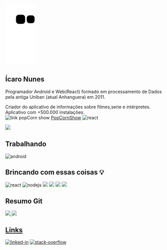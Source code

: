  ![Snake animation](https://github.com/joaotuliojt/joaotuliojt/blob/output/github-contribution-grid-snake.svg)

## Ícaro Nunes

Programador Android e Web(React) formado em processamento de Dados pela antiga Uniban (atual Anhanguera) em 2011.

Criador do aplicativo de informações sobre filmes,serie e intérpretes. Aplicativo com +500.000 instalações.
<br><img alt="link popCorn show" src="https://firebasestorage.googleapis.com/v0/b/livro-android-1327.appspot.com/o/ic_launcher.png?alt=media&token=46723f6c-331e-4ae9-a5c2-1b930d42aca7" width="24px" height="24px" />
<a href="https://play.google.com/store/apps/details?id=br.com.icaro.filme&hl=pt-BR" target="_blank">PopCornShow</a>
<img alt="react" src="https://firebasestorage.googleapis.com/v0/b/livro-android-1327.appspot.com/o/ic_launcher.png?alt=media&token=46723f6c-331e-4ae9-a5c2-1b930d42aca7" width="24px" height="24px" />
</p>
<img src="https://img.shields.io:/github/last-commit/icaronunes/popcornshow">

<br>

## Trabalhando 
<img alt="android" src="https://img.shields.io/badge/Android-3DDC84?logo=android&logoColor=white&style=for-the-badge" />

## Brincando com essas coisas 💡
<div>
<img alt="react" src="https://img.shields.io/badge/react%20-%2320232a.svg?&style=for-the-badge&logo=react&logoColor=%2361DAFB" />
<img alt="nodejs" src="https://img.shields.io/badge/node.js%20-%2343853D.svg?&style=for-the-badge&logo=node.js&logoColor=white" />
<img src=https://img.shields.io/badge/JavaScript-F7DF1E?style=for-the-badge&logo=javascript&logoColor=black />
<img src=https://img.shields.io/badge/TypeScript-007ACC?style=for-the-badge&logo=typescript&logoColor=white />
<img src=https://img.shields.io/badge/React_Native-61dafb?style=for-the-badge&logo=react&logoColor=333333 />
<img src=https://img.shields.io/badge/next.js-000000?style=for-the-badge&logo=next.js&logoColor=white />
</div>

## Resumo Git
<div>
  <a href="https://github.com/icaronunes">
  <img height="180em" src="https://github-readme-stats.vercel.app/api?username=icaronunes&show_icons=true&theme=tokyonight&include_all_commits=true&count_private=true"/>
  <img height="180em" src="https://github-readme-stats.vercel.app/api/top-langs/?username=icaronunes&layout=compact&langs_count=7&theme=tokyonight"/>
</div>


## Links
[<img alt="linked-in"
    src="https://img.shields.io/badge/linkedin-%230077B5.svg?&style=for-the-badge&logo=linkedin&logoColor=white" />](https://www.linkedin.com/in/icaronunes/)
[<img alt="stack-overflow"
    src="https://img.shields.io/badge/stack%20overflow-FE7A16?logo=stack-overflow&logoColor=white&style=for-the-badge" />](https://stackoverflow.com/users/6834167/icaro)
